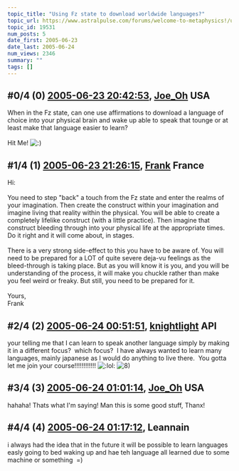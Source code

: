 ```yaml
---
topic_title: "Using Fz state to download worldwide languages?"
topic_url: https://www.astralpulse.com/forums/welcome-to-metaphysics!/using-fz-state-to-download-worldwide-languages
topic_id: 19531
num_posts: 5
date_first: 2005-06-23
date_last: 2005-06-24
num_views: 2346
summary: ""
tags: []
---
```


## \#0/4 (0) [2005-06-23 20:42:53](https://www.astralpulse.com/forums/index.php?msg=167736), [Joe_Oh](https://www.astralpulse.com/forums/profile/?u=6947) USA ##
<section>
When in the Fz state, can one use affirmations to download a language of choice into your physical brain and wake up able to speak that tounge or at least make that language easier to learn?
<br>
<br>
Hit Me!
<img alt=":)" class="smiley" src="https://www.astralpulse.com/forums/Smileys/fugue/smiley.png" title="Smiley"/>
</section>

## \#1/4 (1) [2005-06-23 21:26:15](https://www.astralpulse.com/forums/index.php?msg=167740), [Frank](https://www.astralpulse.com/forums/profile/?u=359) France ##
<section>
Hi:
<br>
<br>
You need to step "back" a touch from the Fz state and enter the realms of your imagination. Then create the construct within your imagination and imagine living that reality within the physical. You will be able to create a completely lifelike construct (with a little practice). Then imagine that construct bleeding through into your physical life at the appropriate times. Do it right and it will come about, in stages.
<br>
<br>
There is a very strong side-effect to this you have to be aware of. You will need to be prepared for a LOT of quite severe deja-vu feelings as the bleed-through is taking place. But as you will know it is you, and you will be understanding of the process, it will make you chuckle rather than make you feel weird or freaky. But still, you need to be prepared for it.
<br>
<br>
Yours,
<br>
Frank
</section>

## \#2/4 (2) [2005-06-24 00:51:51](https://www.astralpulse.com/forums/index.php?msg=167754), [knightlight](https://www.astralpulse.com/forums/profile/?u=8736) API ##
<section>
your telling me that I can learn to speak another language simply by making it in a different focus?  which focus?  I have always wanted to learn many languages, mainly japanese as I would do anything to live there.  You gotta let me join your course!!!!!!!!!!!!
<img alt=":lol:" class="smiley" src="https://www.astralpulse.com/forums/Smileys/fugue/cheesy.png" title="Cheesy"/>
<img alt="8)" class="smiley" src="https://www.astralpulse.com/forums/Smileys/fugue/cool.png" title="Cool"/>
</section>

## \#3/4 (3) [2005-06-24 01:01:14](https://www.astralpulse.com/forums/index.php?msg=167755), [Joe_Oh](https://www.astralpulse.com/forums/profile/?u=6947) USA ##
<section>
hahaha! Thats what I'm saying! Man this is some good stuff, Thanx!
</section>

## \#4/4 (4) [2005-06-24 01:17:12](https://www.astralpulse.com/forums/index.php?msg=167758), Leannain  ##
<section>
i always had the idea that in the future it will be possible to learn languages easly going to bed waking up and hae teh language all learned due to some machine or something  =)
</section>